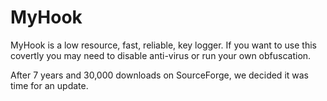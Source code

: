 # MyHook 
MyHook is a low resource, fast, reliable, key logger. If you want to use this covertly you may need to disable anti-virus or run your own obfuscation.

After 7 years and 30,000 downloads on SourceForge, we decided it was time for an update.
